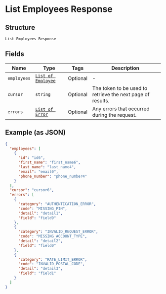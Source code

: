 
# List Employees Response

## Structure

`List Employees Response`

## Fields

| Name | Type | Tags | Description |
|  --- | --- | --- | --- |
| `employees` | [`List of Employee`](../../doc/models/employee.md) | Optional | - |
| `cursor` | `string` | Optional | The token to be used to retrieve the next page of results. |
| `errors` | [`List of Error`](../../doc/models/error.md) | Optional | Any errors that occurred during the request. |

## Example (as JSON)

```json
{
  "employees": [
    {
      "id": "id6",
      "first_name": "first_name6",
      "last_name": "last_name4",
      "email": "email0",
      "phone_number": "phone_number4"
    }
  ],
  "cursor": "cursor6",
  "errors": [
    {
      "category": "AUTHENTICATION_ERROR",
      "code": "MISSING_PIN",
      "detail": "detail1",
      "field": "field9"
    },
    {
      "category": "INVALID_REQUEST_ERROR",
      "code": "MISSING_ACCOUNT_TYPE",
      "detail": "detail2",
      "field": "field0"
    },
    {
      "category": "RATE_LIMIT_ERROR",
      "code": "INVALID_POSTAL_CODE",
      "detail": "detail3",
      "field": "field1"
    }
  ]
}
```

